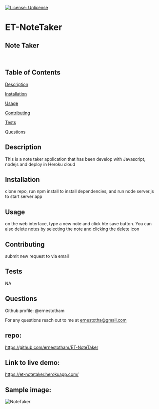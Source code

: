 




[![License: Unlicense](https://img.shields.io/badge/license-Unlicense-blue.svg)](http://unlicense.org/)
# ET-NoteTaker

## **Note Taker**

<br>




## Table of Contents


[Description](#Description)

[Installation](#Installation)

[Usage](#Usage)

[Contributing](#Contributing)

[Tests](#Tests)

[Questions](#Questions)


## <a id="Description"> Description </a> 

This is a note taker application that has been develop with Javascript, nodejs and deploy in Heroku cloud


## <a id="Installation"> Installation </a> 

clone repo, run npm install to install dependencies, and run node server.js to start server app


## <a id="Usage"> Usage </a> 

on the web interface, type a new note and click hte save button. You can also delete notes by selecting the note and clicking the delete icon


## <a id="Contributing"> Contributing </a> 

submit new request to via email


## <a id=Tests> Tests </a> 

NA 





## <a id=Questions> Questions </a> 

Github profile: @ernestotham 




For any questions reach out to me at ernestotha@gmail.com


## repo:
  https://github.com/ernestotham/ET-NoteTaker
  
## Link to live demo:
https://et-notetaker.herokuapp.com/

## Sample image:

![NoteTaker](https://user-images.githubusercontent.com/23125242/150665615-12ef3a1c-50ef-4caa-88b3-83c4f24e3b5e.jpg)


